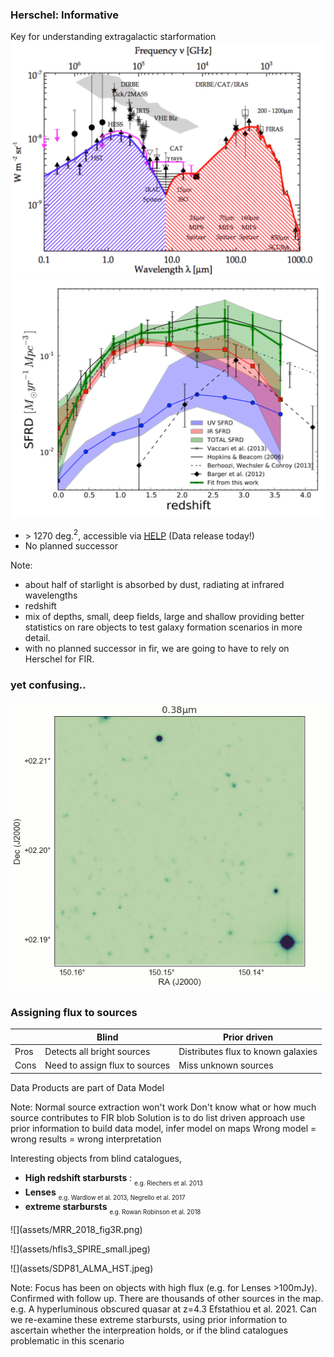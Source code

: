 ### Herschel: Informative 
Key for understanding extragalactic starformation
![](assets/Dole_2006.png?raw=true)<!-- .element height="40%" width="40%"--> ![](assets/Denis_2013.png?raw=true)<!-- .element height="40%" width="40%"-->
* $>$ 1270 deg.$^2$, accessible via [HELP](www.herschel.sussex.ac.uk) (Data release today!)
* No planned successor

Note:
* about half of starlight is absorbed by dust, radiating at infrared wavelengths
* redshift
* mix of depths, small, deep fields, large and shallow providing better statistics on rare objects to test galaxy formation scenarios in more detail.
* with no planned successor in fir, we are going to have to rely on Herschel for FIR. 


### yet confusing..
![](assets/confusion.gif)<!-- .element height="60%" width="60%"-->


### Assigning flux to sources

|      | Blind                          | Prior driven                       |
|------|--------------------------------|------------------------------------|
| Pros | Detects all bright sources     | Distributes flux to known galaxies |
| Cons | Need to assign flux to sources | Miss unknown sources               |

Data Products are part of Data Model

Note:
Normal source extraction won't work
Don't know what or how much source contributes to FIR blob
Solution is to do list driven approach
use prior information to build data model, infer model on maps
Wrong model = wrong results = wrong interpretation


Interesting objects from blind catalogues,

* **High redshift starbursts** : <sub><sub>e.g. Riechers et al. 2013</sub></sub>
* **Lenses** <sub><sub> e.g. Wardlow et al. 2013, Negrello et al. 2017</sub></sub>
* **extreme starbursts**  <sub><sub> e.g. Rowan Robinson et al. 2018</sub></sub>

<section>
	<p class="fragment" data-fragment-index="3">![](assets/MRR_2018_fig3R.png)<!-- .element height="25%" width="25%"--></p>
	<p class="fragment" data-fragment-index="1">![](assets/hfls3_SPIRE_small.jpeg)<!-- .element height="10%" width="10%"--></p>
	<p class="fragment" data-fragment-index="2">![](assets/SDP81_ALMA_HST.jpeg)<!-- .element height="10%" width="10%"--></p>
</section>

Note:
Focus has been on objects with high flux (e.g. for Lenses >100mJy). Confirmed with follow up. There are thousands of other sources in the map.
e.g. A hyperluminous obscured quasar at z=4.3 Efstathiou et al. 2021.
Can we re-examine these extreme starbursts, using prior information to ascertain whether the interpreation holds, or if the blind catalogues problematic in this scenario

